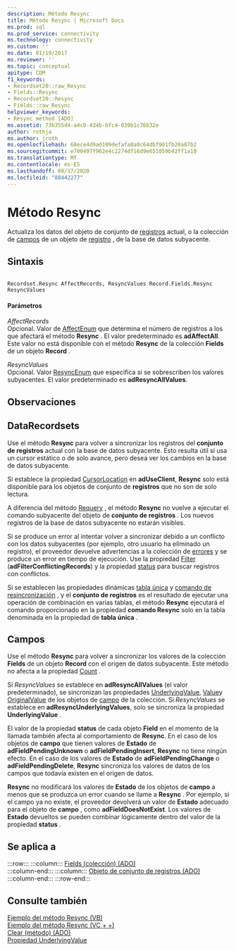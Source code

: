 ```yaml
---
description: Método Resync
title: Método Resync | Microsoft Docs
ms.prod: sql
ms.prod_service: connectivity
ms.technology: connectivity
ms.custom: ''
ms.date: 01/19/2017
ms.reviewer: ''
ms.topic: conceptual
apitype: COM
f1_keywords:
- Recordset20::raw_Resync
- Fields::Resync
- Recordset20::Resync
- Fields::raw_Resync
helpviewer_keywords:
- Resync method [ADO]
ms.assetid: 73b355d4-a4c0-434b-bfc4-039b1c76b32e
author: rothja
ms.author: jroth
ms.openlocfilehash: 68ece4d9ad109defafa8a0c64dbf901fb20a87b2
ms.sourcegitcommit: e700497f962e4c2274df16d9e651059b42ff1a10
ms.translationtype: MT
ms.contentlocale: es-ES
ms.lasthandoff: 08/17/2020
ms.locfileid: "88442277"
---
```

# <a name="resync-method"></a>Método Resync
Actualiza los datos del objeto de conjunto de [registros](../../../ado/reference/ado-api/recordset-object-ado.md) actual, o la colección de [campos](../../../ado/reference/ado-api/fields-collection-ado.md) de un objeto de [registro](../../../ado/reference/ado-api/record-object-ado.md) , de la base de datos subyacente.  
  
## <a name="syntax"></a>Sintaxis  
  
```  
  
Recordset.Resync AffectRecords, ResyncValues Record.Fields.Resync ResyncValues  
```  
  
#### <a name="parameters"></a>Parámetros  
 *AffectRecords*  
 Opcional. Valor de [AffectEnum](../../../ado/reference/ado-api/affectenum.md) que determina el número de registros a los que afectará el método **Resync** . El valor predeterminado es **adAffectAll**. Este valor no está disponible con el método **Resync** de la colección **Fields** de un objeto **Record** .  
  
 *ResyncValues*  
 Opcional. Valor [ResyncEnum](../../../ado/reference/ado-api/resyncenum.md) que especifica si se sobrescriben los valores subyacentes. El valor predeterminado es **adResyncAllValues**.  
  
## <a name="remarks"></a>Observaciones  
  
## <a name="recordset"></a>DataRecordsets  
 Use el método **Resync** para volver a sincronizar los registros del **conjunto de registros** actual con la base de datos subyacente. Esto resulta útil si usa un cursor estático o de solo avance, pero desea ver los cambios en la base de datos subyacente.  
  
 Si establece la propiedad [CursorLocation](../../../ado/reference/ado-api/cursorlocation-property-ado.md) en **adUseClient**, **Resync** solo está disponible para los objetos de conjunto de **registros** que no son de solo lectura.  
  
 A diferencia del método [Requery](../../../ado/reference/ado-api/requery-method.md) , el método **Resync** no vuelve a ejecutar el comando subyacente del objeto de **conjunto de registros** . Los nuevos registros de la base de datos subyacente no estarán visibles.  
  
 Si se produce un error al intentar volver a sincronizar debido a un conflicto con los datos subyacentes (por ejemplo, otro usuario ha eliminado un registro), el proveedor devuelve advertencias a la colección de [errores](../../../ado/reference/ado-api/errors-collection-ado.md) y se produce un error en tiempo de ejecución. Use la propiedad [Filter](../../../ado/reference/ado-api/filter-property.md) (**adFilterConflictingRecords**) y la propiedad [status](../../../ado/reference/ado-api/status-property-ado-recordset.md) para buscar registros con conflictos.  
  
 Si se establecen las propiedades dinámicas [tabla única](../../../ado/reference/ado-api/unique-table-unique-schema-unique-catalog-properties-dynamic-ado.md) y [comando de resincronización](../../../ado/reference/ado-api/resync-command-property-dynamic-ado.md) , y el **conjunto de registros** es el resultado de ejecutar una operación de combinación en varias tablas, el método **Resync** ejecutará el comando proporcionado en la propiedad **comando Resync** solo en la tabla denominada en la propiedad de **tabla única** .  
  
## <a name="fields"></a>Campos  
 Use el método **Resync** para volver a sincronizar los valores de la colección **Fields** de un objeto **Record** con el origen de datos subyacente. Este método no afecta a la propiedad [Count](../../../ado/reference/ado-api/count-property-ado.md) .  
  
 Si *ResyncValues* se establece en **adResyncAllValues** (el valor predeterminado), se sincronizan las propiedades [UnderlyingValue](../../../ado/reference/ado-api/underlyingvalue-property.md), [Value](../../../ado/reference/ado-api/value-property-ado.md)y [OriginalValue](../../../ado/reference/ado-api/originalvalue-property-ado.md) de los objetos de [campo](../../../ado/reference/ado-api/field-object.md) de la colección. Si *ResyncValues* se establece en **adResyncUnderlyingValues**, solo se sincroniza la propiedad **UnderlyingValue** .  
  
 El valor de la propiedad **status** de cada objeto **Field** en el momento de la llamada también afecta al comportamiento de **Resync**. En el caso de los objetos de **campo** que tienen valores de **Estado** de **adFieldPendingUnknown** o **adFieldPendingInsert**, **Resync** no tiene ningún efecto. En el caso de los valores de **Estado** de **adFieldPendingChange** o **adFieldPendingDelete**, **Resync** sincroniza los valores de datos de los campos que todavía existen en el origen de datos.  
  
 **Resync** no modificará los valores de **Estado** de los objetos de **campo** a menos que se produzca un error cuando se llame a **Resync** . Por ejemplo, si el campo ya no existe, el proveedor devolverá un valor de **Estado** adecuado para el objeto de **campo** , como **adFieldDoesNotExist**. Los valores de **Estado** devueltos se pueden combinar lógicamente dentro del valor de la propiedad **status** .  
  
## <a name="applies-to"></a>Se aplica a  

:::row:::
    :::column:::
        [Fields (colección) (ADO)](../../../ado/reference/ado-api/fields-collection-ado.md)  
    :::column-end:::
    :::column:::
        [Objeto de conjunto de registros (ADO)](../../../ado/reference/ado-api/recordset-object-ado.md)  
    :::column-end:::
:::row-end:::

## <a name="see-also"></a>Consulte también  
 [Ejemplo del método Resync (VB)](../../../ado/reference/ado-api/resync-method-example-vb.md)   
 [Ejemplo del método Resync (VC + +)](../../../ado/reference/ado-api/resync-method-example-vc.md)   
 [Clear (método) (ADO)](../../../ado/reference/ado-api/clear-method-ado.md)   
 [Propiedad UnderlyingValue](../../../ado/reference/ado-api/underlyingvalue-property.md)
